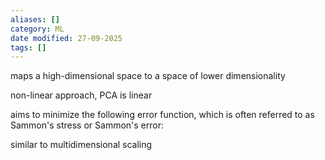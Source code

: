 ```yaml
---
aliases: []
category: ML
date modified: 27-09-2025
tags: []
---
```

maps a high-dimensional space to a space of lower dimensionality 

  

non-linear approach, PCA is linear

  

aims to minimize the following error function, which is often referred to as Sammon's stress or Sammon's error:

  
similar to multidimensional scaling